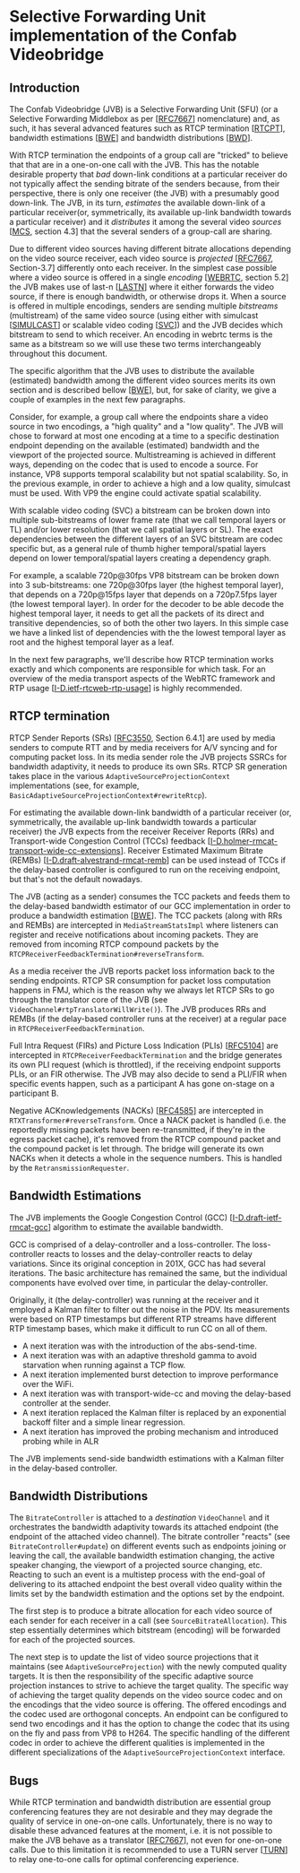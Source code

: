 # Selective Forwarding Unit implementation of the Confab Videobridge

## Introduction

The Confab Videobridge (JVB) is a Selective Forwarding Unit (SFU) (or a Selective
Forwarding Middlebox as per [[RFC7667]] nomenclature) and, as such, it has
several advanced features such as RTCP termination [[RTCPT]], bandwidth
estimations [[BWE]] and bandwidth distributions [[BWD]].

With RTCP termination the endpoints of a group call are "tricked" to believe
that that are in a one-on-one call with the JVB. This has the notable desirable
property that _bad_ down-link conditions at a particular receiver do not
typically affect the sending bitrate of the senders because, from their
perspective, there is only one receiver (the JVB) with a presumably good
down-link. The JVB, in its turn, _estimates_ the available down-link of a
particular receiver(or, symmetrically, its available up-link bandwidth towards 
a particular receiver) and it _distributes_ it among the several video _sources_
[[MCS], section 4.3] that the several senders of a group-call are sharing.

Due to different video sources having different bitrate allocations depending on
the video source receiver, each video source is _projected_ [[RFC7667],
Section-3.7] differently onto each receiver. In the simplest case possible where
a video source is offered in a single _encoding_ [[WEBRTC], section 5.2] the JVB
makes use of last-n [[LASTN]] where it either forwards the video source, if there
is enough bandwidth, or otherwise drops it. When a source is offered in multiple
encodings, senders are sending multiple _bitstreams_ (multistream) of the same
video source (using either with simulcast [[SIMULCAST]] or scalable video coding
[[SVC]]) and the JVB decides which bitstream to send to which receiver. An
encoding in webrtc terms is the same as a bitstream so we will use these two
terms interchangeably throughout this document.

The specific algorithm that the JVB uses to distribute the available (estimated)
bandwidth among the different video sources merits its own section and is
described bellow [[BWE]], but, for sake of clarity, we give a couple of
examples in the next few paragraphs.

Consider, for example, a group call where the endpoints share a video source in
two encodings, a "high quality" and a "low quality". The JVB will chose to
forward at most one encoding at a time to a specific destination endpoint
depending on the available (estimated) bandwidth and the viewport of the
projected source. Multistreaming is achieved in different ways, depending on the
codec that is used to encode a source. For instance, VP8 supports temporal
scalability but not spatial scalability. So, in the previous example, in order
to achieve a high and a low quality, simulcast must be used. With VP9 the engine
could activate spatial scalability.

With scalable video coding (SVC) a bitstream can be broken down into multiple
sub-bitstreams of lower frame rate (that we call temporal layers or TL)
and/or lower resolution (that we call spatial layers or SL). The exact
dependencies between the different layers of an SVC bitstream are codec
specific but, as a general rule of thumb higher temporal/spatial layers
depend on lower temporal/spatial layers creating a dependency graph.

For example, a scalable 720p@30fps VP8 bitstream can be broken down into 3
sub-bitstreams: one 720p@30fps layer (the highest temporal layer), that
depends on a 720p@15fps layer that depends on a 720p7.5fps layer (the lowest
temporal layer). In order for the decoder to be able decode the highest
temporal layer, it needs to get all the packets of its direct and transitive
dependencies, so of both the other two layers. In this simple case we have a
linked list of dependencies with the the lowest temporal layer as root and
the highest temporal layer as a leaf.

In the next few paragraphs, we'll describe how RTCP termination works exactly
and which components are responsible for which task. For an overview of the
media transport aspects of the WebRTC framework and RTP usage
[[I-D.ietf-rtcweb-rtp-usage]] is highly recommended.

## RTCP termination

RTCP Sender Reports (SRs) [[RFC3550], Section 6.4.1] are used by media senders
to compute RTT and by media receivers for A/V syncing and for computing packet
loss. In its media sender role the JVB projects SSRCs for bandwidth adaptivity,
it needs to produce its own SRs. RTCP SR generation takes place in the various
`AdaptiveSourceProjectionContext` implementations (see, for example,
`BasicAdaptiveSourceProjectionContext#rewriteRtcp`).

For estimating the available down-link bandwidth of a particular receiver (or,
symmetrically,  the available up-link bandwidth towards a particular receiver)
the JVB expects from the receiver Receiver Reports (RRs) and Transport-wide
Congestion Control (TCCs) feedback
[[I-D.holmer-rmcat-transport-wide-cc-extensions]]. Receiver Estimated Maximum
Bitrate (REMBs) [[I-D.draft-alvestrand-rmcat-remb]]
can be used instead of TCCs if the delay-based controller is configured to run
on the receiving endpoint, but that's not the default nowadays.

The JVB (acting as a sender) consumes the TCC packets and feeds them to the
delay-based bandwidth estimator of our GCC implementation in order to produce a
bandwidth estimation [[BWE]]. The TCC packets (along with RRs and REMBs) are
intercepted in `MediaStreamStatsImpl` where listeners can register and receive
notifications about incoming packets. They are removed from incoming RTCP
compound packets by the `RTCPReceiverFeedbackTermination#reverseTransform`.

As a media receiver the JVB reports packet loss information back to the sending
endpoints. RTCP SR consumption for packet loss computation happens in FMJ, which
is the reason why we always let RTCP SRs to go through the translator core of
the JVB (see `VideoChannel#rtpTranslatorWillWrite()`). The JVB produces RRs and 
REMBs (if the delay-based controller runs at the receiver) at a regular pace in
`RTCPReceiverFeedbackTermination`.

Full Intra Request (FIRs) and Picture Loss Indication (PLIs) [[RFC5104]] are 
intercepted in `RTCPReceiverFeedbackTermination` and the bridge generates its 
own PLI request (which is throttled), if the receiving endpoint supports PLIs, 
or an FIR otherwise. The JVB may also decide to send a PLI/FIR when specific
events happen, such as a participant A has gone on-stage on a participant B.

Negative ACKnowledgements (NACKs) [[RFC4585]] are intercepted in 
`RTXTransformer#reverseTransform`. Once a NACK packet is handled (i.e. the 
reportedly missing packets have been re-transmitted, if they're in the egress 
packet cache), it's removed from the RTCP compound packet and the compound 
packet is let through. The bridge will generate its own NACKs when it detects a
whole in the sequence numbers. This is handled by the `RetransmissionRequester`.

## Bandwidth Estimations

The JVB implements the Google Congestion Control (GCC)
[[I-D.draft-ietf-rmcat-gcc]] algorithm to estimate the available bandwidth.

GCC is comprised of a delay-controller and a loss-controller. The
loss-controller reacts to losses and the delay-controller reacts to delay
variations. Since its original conception in 201X, GCC has had several
iterations. The basic architecture has remained the same, but the individual
components have evolved over time, in particular the delay-controller.

Originally, it (the delay-controller) was running at the receiver and it
employed a Kalman filter to filter out the noise in the PDV. Its measurements
were based on RTP timestamps but different RTP streams have different RTP
timestamp bases, which make it difficult to run CC on all of them.
 
- A next iteration was with the introduction of the abs-send-time.
- A next iteration was with an adaptive threshold gamma to avoid starvation when
  running against a TCP flow. 
- A next iteration implemented burst detection to improve performance over the
  WiFi.
- A next iteration was with transport-wide-cc and moving the delay-based
  controller at the sender.
- A next iteration replaced the Kalman filter is replaced by an exponential
  backoff filter and a simple linear regression.
- A next iteration has improved the probing mechanism and introduced probing
  while in ALR

The JVB implements send-side bandwidth estimations with a Kalman filter in the
delay-based controller.

## Bandwidth Distributions

The `BitrateController` is attached to a _destination_ `VideoChannel` and it
orchestrates the bandwidth adaptivity towards its attached endpoint (the
endpoint of the attached video channel). The bitrate controller "reacts" (see
`BitrateController#update`) on different events such as endpoints joining or
leaving the call, the available bandwidth estimation changing, the active
speaker changing, the viewport of a projected source changing, etc. Reacting to
such an event is a multistep process with the end-goal of delivering to its
attached endpoint the best overall video quality within the limits set by the
bandwidth estimation and the options set by the endpoint.

The first step is to produce a bitrate allocation for each video source of each
sender for each receiver in a call (see `SourceBitrateAllocation`). This step
essentially determines which bitstream (encoding) will be forwarded for each of
the projected sources.

The next step is to update the list of video source projections that it maintains
(see `AdaptiveSourceProjection`) with the newly computed quality targets. It is
then the responsibility of the specific adaptive source projection instances to
strive to achieve the target quality. The specific way of achieving the target
quality depends on the video source codec and on the encodings that the video
source is offering. The offered encodings and the codec used are orthogonal
concepts. An endpoint can be configured to send two encodings and it has the
option to change the codec that its using on the fly and pass from VP8 to H264.
The specific handling of the different codec in order to achieve the different
qualities is implemented in the different specializations of the
`AdaptiveSourceProjectionContext` interface.

## Bugs

While RTCP termination and bandwidth distribution are essential group
conferencing features they are not desirable and they may degrade the quality of
service in one-on-one calls. Unfortunately, there is no way to disable these 
advanced features at the moment, i.e. it is not possible to make the JVB behave
as a translator [[RFC7667]], not even for one-on-one calls. Due to this
limitation it is recommended to use a TURN server [[TURN]] to relay one-to-one 
calls for optimal conferencing experience.

[MCS]: https://www.w3.org/TR/mediacapture-streams
[WEBRTC]: https://www.w3.org/TR/webrtc/
[SIMULCAST]: simulcast.md
[LASTN]: last-n.md
[SVC]: svc.md
[RTCPT]: #rtcp-termination
[BWE]: #bandwidth-estimations
[BWD]: #bandwidth-distributions
[TURN]: https://github.com/confab/confab-meet/blob/master/doc/turn.md
[RFC7667]: https://tools.ietf.org/html/rfc7667
[RFC3550]: https://tools.ietf.org/html/rfc3550
[RFC4585]: https://tools.ietf.org/html/rfc4585
[RFC5104]: https://tools.ietf.org/html/rfc5104
[I-D.ietf-rtcweb-rtp-usage]: https://tools.ietf.org/html/draft-ietf-rtcweb-rtp-usage-26
[I-D.holmer-rmcat-transport-wide-cc-extensions]: https://tools.ietf.org/html/draft-holmer-rmcat-transport-wide-cc-extensions-01
[I-D.draft-alvestrand-rmcat-remb]: https://tools.ietf.org/html/draft-alvestrand-rmcat-remb-03
[I-D.draft-ietf-rmcat-gcc]: https://tools.ietf.org/html/draft-ietf-rmcat-gcc-02